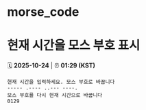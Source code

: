 # morse_code
# 현재 시간을 모스 부호 표시
<!-- MORSE_TIME_START -->
🗓️ **2025-10-24** | ⏰ **01:29 (KST)**

```
현재 시간을 입력하세요. 모스 부호로 바꿉니다
----- .---- ..--- ----.
모스 부호를 다시 현재 시간으로 바꿉니다
0129
```
<!-- MORSE_TIME_END -->

